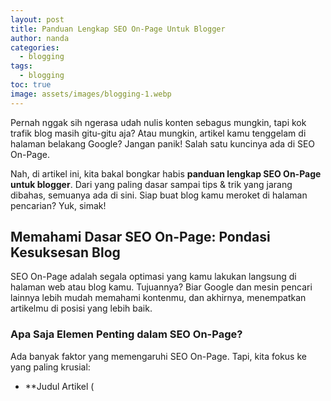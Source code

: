 ```yaml
---
layout: post
title: Panduan Lengkap SEO On-Page Untuk Blogger
author: nanda
categories:
  - blogging
tags:
  - blogging
toc: true
image: assets/images/blogging-1.webp
---
```



Pernah nggak sih ngerasa udah nulis konten sebagus mungkin, tapi kok trafik blog masih gitu-gitu aja? Atau mungkin, artikel kamu tenggelam di halaman belakang Google? Jangan panik! Salah satu kuncinya ada di SEO On-Page.

Nah, di artikel ini, kita bakal bongkar habis **panduan lengkap SEO On-Page untuk blogger**. Dari yang paling dasar sampai tips & trik yang jarang dibahas, semuanya ada di sini. Siap buat blog kamu meroket di halaman pencarian? Yuk, simak!

## Memahami Dasar SEO On-Page: Pondasi Kesuksesan Blog

SEO On-Page adalah segala optimasi yang kamu lakukan langsung di halaman web atau blog kamu. Tujuannya? Biar Google dan mesin pencari lainnya lebih mudah memahami kontenmu, dan akhirnya, menempatkan artikelmu di posisi yang lebih baik.

### Apa Saja Elemen Penting dalam SEO On-Page?

Ada banyak faktor yang memengaruhi SEO On-Page. Tapi, kita fokus ke yang paling krusial:

- \*\*Judul Artikel (
